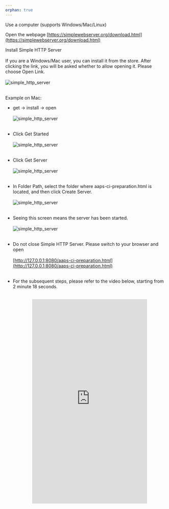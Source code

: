 ```yaml
---
orphan: true
---
```


Use a computer (supports Windows/Mac/Linux)

Open the webpage
 [https://simplewebserver.org/download.html](https://simplewebserver.org/download.html)

Install Simple HTTP Server</br></br>
If you are a Windows/Mac user, you can install it from the store.
After clicking the link, you will be asked whether to allow opening it. Please choose Open Link.</br></br>
![simple_http_server](../images/Building-the-App/CI/aaps_ci_simple_http_server_store.png)</br></br>

Example on Mac:

- get → install → open</br></br>
![simple_http_server](../images/Building-the-App/CI/aaps_ci_simple_http_server.png)</br></br>

- Click Get Started</br></br>
![simple_http_server](../images/Building-the-App/CI/aaps_ci_simple_http_server_step1.png)</br></br>

- Click Get Server</br></br>
![simple_http_server](../images/Building-the-App/CI/aaps_ci_simple_http_server_step2.png)</br></br>

- In Folder Path, select the folder where aaps-ci-preparation.html is located, and then click Create Server.</br></br>
![simple_http_server](../images/Building-the-App/CI/aaps_ci_simple_http_server_step3.png)</br></br>

- Seeing this screen means the server has been started.</br></br>
![simple_http_server](../images/Building-the-App/CI/aaps_ci_simple_http_server_step4.png)</br></br>

- Do not close Simple HTTP Server. Please switch to your browser and open</br></br>
[http://127.0.0.1:8080/aaps-ci-preparation.html](http://127.0.0.1:8080/aaps-ci-preparation.html)</br></br>

- For the subsequent steps, please refer to the video below, starting from 2 minute 18 seconds.</br></br>
  <!--crowdin: exclude-->
  <div align="center" style="max-width: 360px; margin: auto; margin-bottom: 2em;">
    <div style="position: relative; width: 100%; aspect-ratio: 9/16;">
      <iframe
        src="https://www.youtube.com/embed/L5L3XtnszMQ?start=138"
        style="position: absolute; top: 0; left: 0; width: 100%; height: 100%;"
        frameborder="0"
        allowfullscreen>
      </iframe>
    </div>
  </div>

